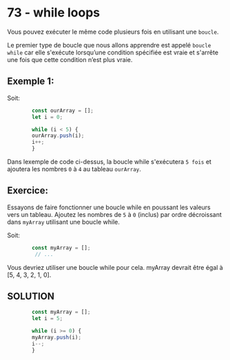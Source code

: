 # 73 - while loops
Vous pouvez exécuter le même code plusieurs fois en utilisant une `boucle`.

Le premier type de boucle que nous allons apprendre est appelé `boucle while` car elle s'exécute lorsqu’une condition spécifiée est vraie et s'arrête une fois que cette condition n’est plus vraie.

## Exemple 1:
Soit: 

```js
        const ourArray = [];
        let i = 0;

        while (i < 5) {
        ourArray.push(i);
        i++;
        }
```
Dans lexemple de code ci-dessus, la boucle while s'exécutera `5 fois` et ajoutera les nombres `0` à `4` au tableau `ourArray`.

## Exercice:
Essayons de faire fonctionner une boucle while en poussant les valeurs vers un tableau.
Ajoutez les nombres de `5` à `0` (inclus) par ordre décroissant dans `myArray` utilisant une boucle while.

Soit: 

```js
        const myArray = [];
         // ...
```
Vous devriez utiliser une boucle while pour cela.
myArray devrait être égal à [5, 4, 3, 2, 1, 0].

## SOLUTION

```js
        const myArray = [];
        let i = 5;

        while (i >= 0) {
        myArray.push(i);
        i--;
        }
```